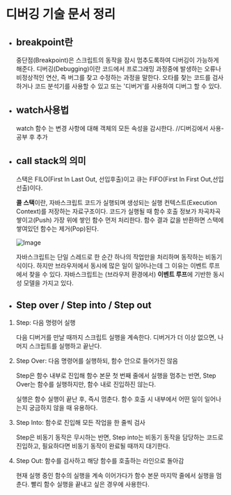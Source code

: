# 디버깅 기술 문서 정리 
- ## breakpoint란    
   중단점(Breakpoint)은 스크립트의 동작을 잠시 멈추도록하여 디버깅이 가능하게 해준다. 디버깅(Debugging)이란 코드에서  프로그래밍 과정중에 발생하는 오류나 비정상적인 연산, 즉 버그를 찾고 수정하는 과정을 말한다. 오타를 찾는 코드를 검사하거나 코드 분석기를 사용할 수 있고 또는 '디버거'를 사용하여 디버그 할 수 있다. 

- ## watch사용법      
   
   watch 함수 는 변경 사항에 대해 객체의 모든 속성을 감시한다. 
   //디버깅에서 사용- 공부 후 추가 


- ## call stack의 의미  

  스택은 FILO(First In Last Out, 선입후출)이고 큐는 FIFO(First In First Out,선입선출)이다.  

  **콜 스택**이란, 자바스크립트 코드가 실행되며 생성되는 실행 컨텍스트(Execution Context)를 저장하는 자료구조이다. 코드가 실행될 때 함수 호출 정보가 차곡차곡 쌓이고(Push) 가장 위에 쌓인 함수 먼저 처리한다. 함수 결과 값을 반환하면 스택에 쌓여있던 함수는 제거(Pop)된다.    


  ![Image](https://t1.daumcdn.net/cfile/tistory/9995544C5C32151627?download)


  자바스크립트는 단일 스레드로 한 순간 하나의 작업만을 처리하며 동작하는 비동기식이다. 하지만 브라우저에서 동시에 많은 일이 일어나는데 그 이유는 이벤트 루프에서 찾을 수 있다. 자바스크립트는 (브라우저 환경에서) **이벤트 루프**에 기반한 동시성 모델을 가지고 있다. 

- ## Step over / Step into / Step out
   
1. Step: 다음 명령어 실행

      다음 디버거를 만날 때까지 스크립트 실행을 계속한다. 디버거가 더 이상 없으면, 나머지 스크립트를 실행하고 끝난다.

2. Step Over: 다음 명령어를 실행하되, 함수 안으로 들어가진 않음
    
    Step은 함수 내부로 진입해 함수 본문 첫 번째 줄에서 실행을 멈추는 반면, Step Over는 함수를 실행하지만, 함수 내로 진입하진 않는다.
   
   실행은 함수 실행이 끝난 후, 즉시 멈춘다. 함수 호출 시 내부에서 어떤 일이 일어나는지 궁금하지 않을 때 유용하다.

3. Step Into: 함수로 진입해 모든 작업을 한 줄씩 검사
   
   Step은 비동기 동작은 무시하는 반면, Step into는 비동기 동작을 담당하는 코드로 진입하고, 필요하다면 비동기 동작이 완료될 때까지 대기한다.

4. Step Out: 함수를 검사하고 해당 함수를 호출하는 라인으로 돌아감

   현재 실행 중인 함수의 실행을 계속 이어가다가 함수 본문 마지막 줄에서 실행을 멈춘다. 빨리 함수 실행을 끝내고 싶은 경우에 사용한다.



